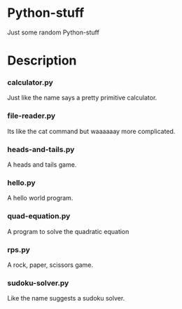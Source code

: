 # Python-stuff

Just some random Python-stuff

# Description

### calculator.py

Just like the name says a pretty primitive calculator.

### file-reader.py

Its like the cat command but waaaaaay more complicated.

### heads-and-tails.py

A heads and tails game.

### hello.py

A hello world program.

### quad-equation.py

A program to solve the quadratic equation

### rps.py

A rock, paper, scissors game.

### sudoku-solver.py

Like the name suggests a sudoku solver.
